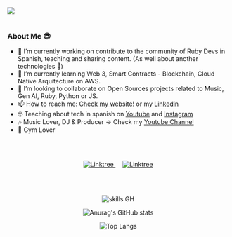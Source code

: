 <!--- Banner -->
<div>
  <img src="https://github.com/CarlosLeonCode/CarlosLeonCode/assets/40130036/01f076fd-182e-413a-84d0-e470402f1420"/>
</div>

<br />

<!--- Details -->
### About Me 😎

- 🔭 I’m currently working on contribute to the community of Ruby Devs in Spanish, teaching and sharing content. (As well about another technologies 🙂)
- 🌱 I’m currently learning Web 3, Smart Contracts - Blockchain, Cloud Native Arquitecture on AWS.
- 👯 I’m looking to collaborate on Open Sources projects related to Music, Gen AI, Ruby, Python or JS.
- 📫 How to reach me: [Check my website!](https://carlosleoncode.dev) or my [Linkedin](https://www.linkedin.com/in/carlosleoncode)
- 🤓 Teaching about tech in spanish on [Youtube](https://www.youtube.com/channel/UCsPVYNJKlMnAdQyGe1CdgBA) and [Instagram](https://www.instagram.com/carlosleoncode/)
- 🎶 Music Lover, DJ & Producer -> Check my [Youtube Channel](https://www.youtube.com/@woliware)
- 💪 Gym Lover

<br /> <br />

<!-- Social Media -->
<div align="center">
  <a href="https://linktr.ee/carlosleoncode" target="_blank" style="margin: 0.5rem"> 
    <img src="https://img.shields.io/badge/Linktree-212d3c?style=for-the-badge&logo=linktree&logoColor=white" alt="Linktree">
  </a>
  <a href="https://www.linkedin.com/in/carlosleoncode" target="_blank" style="margin: 0.5rem"> 
    <img src="https://img.shields.io/badge/linkedin-212d3c?style=for-the-badge&logo=linkedin&logoColor=white" alt="Linktree">
  </a>
    
</div>

<br /> <br />

<div align="center">
  
![skills GH](https://github.com/CarlosLeonCode/CarlosLeonCode/assets/40130036/9d2f221c-7126-4aac-a751-af37bc17c9b0)

</div>


<div align="center" >
  
![Anurag's GitHub stats](https://github-readme-stats.vercel.app/api?username=carlosleoncode&show_icons=true)

</div>

<div align="center">
  
![Top Langs](https://github-readme-stats.vercel.app/api/top-langs/?username=carlosleoncode&size_weight=0.5&count_weight=0.5&langs_count=9)

</div>
